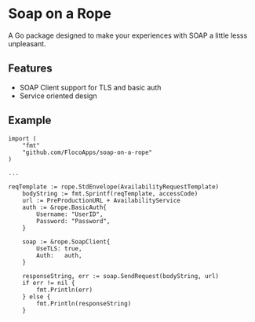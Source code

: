 # Soap on a Rope
A Go package designed to make your experiences with SOAP a little lesss unpleasant.

## Features
* SOAP Client support for TLS and basic auth
* Service oriented design

## Example
```
import (
	"fmt"
	"github.com/FlocoApps/soap-on-a-rope"
)

...

reqTemplate := rope.StdEnvelope(AvailabilityRequestTemplate)
	bodyString := fmt.Sprintf(reqTemplate, accessCode)
	url := PreProductionURL + AvailabilityService
	auth := &rope.BasicAuth{
		Username: "UserID",
		Password: "Password",
	}

	soap := &rope.SoapClient{
		UseTLS: true,
		Auth:   auth,
	}

	responseString, err := soap.SendRequest(bodyString, url)
	if err != nil {
		fmt.Println(err)
	} else {
		fmt.Println(responseString)
	}
```
